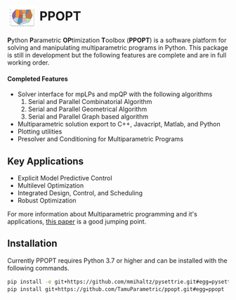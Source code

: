 <p>
<h1>
<img valign="middle" src="mp_plot.png" height="50" height="50" alt="PPOPT_LOGO"/></a>
PPOPT
</h1>
</p>

**P**ython **P**arametric **OP**timization **T**oolbox (**PPOPT**) is a software platform for solving and manipulating multiparametric programs in Python. This package is still in development but the following features are complete and are in full working order.

#### Completed Features
* Solver interface for mpLPs and mpQP with the following algorithms
  1. Serial and Parallel Combinatorial Algorithm
  2. Serial and Parallel Geometrical Algorithm
  3.  Serial and Parallel Graph based algorithm
* Multiparametric solution export to C++, Javacript, Matlab, and Python
* Plotting utilities
* Presolver and Conditioning for Multiparametric Programs

## Key Applications

* Explicit Model Predictive Control
* Multilevel Optimization 
* Integrated Design, Control, and Scheduling
* Robust Optimization

For more information about Multiparametric programming and it's applications, [this paper](https://www.frontiersin.org/articles/10.3389/fceng.2020.620168/full) is a good jumping point.

## Installation

Currently PPOPT requires Python 3.7 or higher and can be installed with the following commands.

```bash
pip install -e git+https://github.com/mmihaltz/pysettrie.git#egg=pysettrie
pip install git+https://github.com/TamuParametric/ppopt.git#egg=ppopt
```
